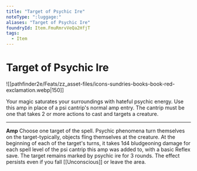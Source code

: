 ```yaml
---
title: "Target of Psychic Ire"
noteType: ":luggage:"
aliases: "Target of Psychic Ire"
foundryId: Item.FmuRmrvVeQa2HfjT
tags:
  - Item
---
```


# Target of Psychic Ire
![[pathfinder2e/Feats/zz_asset-files/icons-sundries-books-book-red-exclamation.webp|150]]

Your magic saturates your surroundings with hateful psychic energy. Use this amp in place of a psi cantrip's normal amp entry. The cantrip must be one that takes 2 or more actions to cast and targets a creature.

* * *

**Amp** Choose one target of the spell. Psychic phenomena turn themselves on the target-typically, objects fling themselves at the creature. At the beginning of each of the target's turns, it takes 1d4 bludgeoning damage for each spell level of the psi cantrip this amp was added to, with a basic Reflex save. The target remains marked by psychic ire for 3 rounds. The effect persists even if you fall [[Unconscious]] or leave the area.
